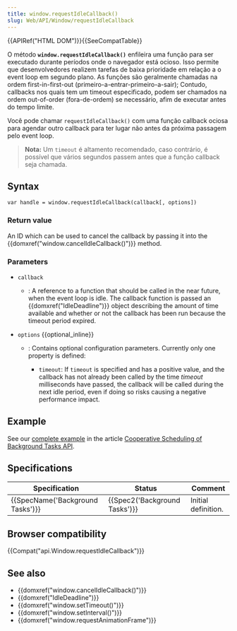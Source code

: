 ```yaml
---
title: window.requestIdleCallback()
slug: Web/API/Window/requestIdleCallback
---
```

{{APIRef("HTML DOM")}}{{SeeCompatTable}}

O método **`window.requestIdleCallback()`** enfileira uma função para ser executado durante períodos onde o navegador está ocioso. Isso permite que desenvolvedores realizem tarefas de baixa prioridade em relação a o event loop em segundo plano. As funções são geralmente chamadas na ordem first-in-first-out (primeiro-a-entrar-primeiro-a-sair); Contudo, callbacks nos quais tem um timeout especificado, podem ser chamados na ordem out-of-order (fora-de-ordem) se necessário, afim de executar antes do tempo limite.

Você pode chamar `requestIdleCallback()` com uma função callback ociosa para agendar outro callback para ter lugar não antes da próxima passagem pelo event loop.

> **Nota:** Um `timeout` é altamento recomendado, caso contrário, é possível que vários segundos passem antes que a função callback seja chamada.

## Syntax

```
var handle = window.requestIdleCallback(callback[, options])
```

### Return value

An ID which can be used to cancel the callback by passing it into the {{domxref("window.cancelIdleCallback()")}} method.

### Parameters

- `callback`
  - : A reference to a function that should be called in the near future, when the event loop is idle. The callback function is passed an {{domxref("IdleDeadline")}} object describing the amount of time available and whether or not the callback has been run because the timeout period expired.
- `options` {{optional_inline}}

  - : Contains optional configuration parameters. Currently only one property is defined:

    - `timeout`: If `timeout` is specified and has a positive value, and the callback has not already been called by the time _timeout_ milliseconds have passed, the callback will be called during the next idle period, even if doing so risks causing a negative performance impact.

## Example

See our [complete example](/pt-BR/docs/Web/API/Background_Tasks_API#Example) in the article [Cooperative Scheduling of Background Tasks API](/pt-BR/docs/Web/API/Background_Tasks_API).

## Specifications

| Specification                                | Status                                   | Comment             |
| -------------------------------------------- | ---------------------------------------- | ------------------- |
| {{SpecName('Background Tasks')}} | {{Spec2('Background Tasks')}} | Initial definition. |

## Browser compatibility

{{Compat("api.Window.requestIdleCallback")}}

## See also

- {{domxref("window.cancelIdleCallback()")}}
- {{domxref("IdleDeadline")}}
- {{domxref("window.setTimeout()")}}
- {{domxref("window.setInterval()")}}
- {{domxref("window.requestAnimationFrame")}}

